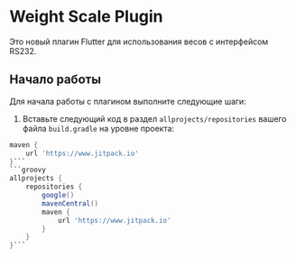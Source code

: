 # Weight Scale Plugin

Это новый плагин Flutter для использования весов с интерфейсом RS232.

## Начало работы

Для начала работы с плагином выполните следующие шаги:

1. Вставьте следующий код в раздел `allprojects/repositories` вашего файла `build.gradle` на уровне проекта:

```groovy
maven { 
    url 'https://www.jitpack.io' 
}```
```groovy
allprojects {
    repositories {
        google()
        mavenCentral()
        maven { 
            url 'https://www.jitpack.io' 
        }
    }
}```